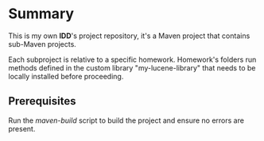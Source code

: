 # Summary 

This is my own **IDD**'s project repository, it's a Maven project that contains sub-Maven projects.

Each subproject is relative to a specific homework. Homework's folders run methods defined in the custom library "my-lucene-library" that needs to be locally installed before proceeding.

## Prerequisites

Run the _maven-build_ script to build the project and ensure no errors are present. 


